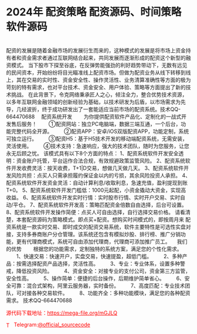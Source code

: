 # 2024年 配资策略 配资源码、时间策略 软件源码

<br>   配资的发展是随着金融市场的发展衍生而来的，这种模式的发展是将市场上资金持有者和资金需求者通过互联网结合起来，共同发展而逐渐形成的配资这个新型的融资模式。  当下股市下探至谷底，在反弹势能强劲的利好趋势带动下，无数有远见的民间资本，开始纷纷将目光瞄准线上配资市场。但做为配资业务从线下转移到线上，其在交易的实时性、资金安全性、操作灵活性、业务清算准确性等方面的极为苛刻的特有需求，也对平台技术、资金安全、用户体验、策略等方面提出了新的技术挑战。  在此背景下，令克网络秉承匠人之心，倾注全力，整合优势技术资源，以多年互联网金融领域的创新经验为基础，以技术研发为后盾，以市场需求为先导，几经波折，终于成功研发出了一套能适应当前市场的配资系统。技术QQ-664470688    　配资系统开发    　　为你提供配资软件产品化、定制化的一战式开发售后服务！    　　①配资网站：独立PC电脑端，数据三端互通，一个后台，功能完整代码全开源。    　　②配资APP：安卓/iOS双版配资APP，功能定制，系统可独立运行。    　　③配资H5：基于H5技术开发的移动端配资系统，无需安装，灵活使用。    　　④技术支持：急速响应，强大的技术团队，随时为您服务，让您永无后顾之忧。    该模式具有以下8个方面的特点：    1、配资系统软件开发安全透明：资金账户托管，平台运作合法合规，有效规避政策监管风险。    2、配资系统软件开发收费灵活：按天收费，T+1|D交易，想做几天做几天。    3、配资系统软件开发风险共担：点买人只需承担履约保证金以内的亏损，其余风险投资人承担。    4、配资系统软件开发资金灵活：自动计算利息/收取利息，急速充值，盈利提现到账T+0。    5、配资系统软件开发门槛低：1000元起配，小资金撬动大资金，实现高收益。    6、配资系统软件开发实时行情：实时股市行情、实时开户交易、实时自动/平仓。    7、配资系统软件开发高：策略匹配资金倍数自由选择，后台可设置。    8、配资系统软件开发操作简便：点买人可自由选择，自行选择交易价格。    请看清楚，本套配资源码为策略模式。即点买+配资。想购买时间模式的，即按周月来    配资系统是一款实时交易、即时成交的配资交易系统，软件主要特性是可选性实盘对接，支持多券商账户分仓管理。该系统还包含有模拟炒股、排行榜、推广分销功能，更有代理商模式，系统可自由添加代理商，代理商可添加推广员工。    　我们的优势    　　根据您的功能需求，定制独特的系统方案，满足您的个性化需求。    　　1、快速交易：快速开户，实盘交易，快速提盈，超低门槛。    　　2、多种产品：按需选择配资产品选择，灵活性高。    　　3、专业：专业体系，设置多种警戒，降低投资风险。    　　4、资金安全：对接专业的支付公司，资金第三方监管，安全性高。    　　5、操作简单：便捷的后台操作，后期维护简单省心。    　　6、安全可靠：混合式架构，阿里云服务器，实时备份。    　　7、高度匹配：专业技术团队，可对接各种交易软件。    　　8、功能齐全：多种功能模块，满足您的各种配资需求。    技术QQ-664470688 <br>


<p style="color: red;">源代码下载地址：<a href="https://mega-file.org/mGJLQ" style="color: red;">https://mega-file.org/mGJLQ</a></p><p style="color: red;"><img src="https://cdn-icons-png.flaticon.com/512/2111/2111646.png" alt="Telegram Icon" style="width: 16px; vertical-align: middle; margin-right: 5px;">Telegram:<a href="https://t.me/official_sourcecode" style="color: red;">@official_sourcecode</a></p>